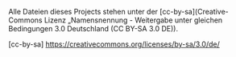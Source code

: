 Alle Dateien dieses Projects stehen unter der [cc-by-sa](Creative-Commons Lizenz „Namensnennung - Weitergabe unter gleichen Bedingungen 3.0 Deutschland \(CC BY-SA 3.0 DE\)).


[cc-by-sa] https://creativecommons.org/licenses/by-sa/3.0/de/
